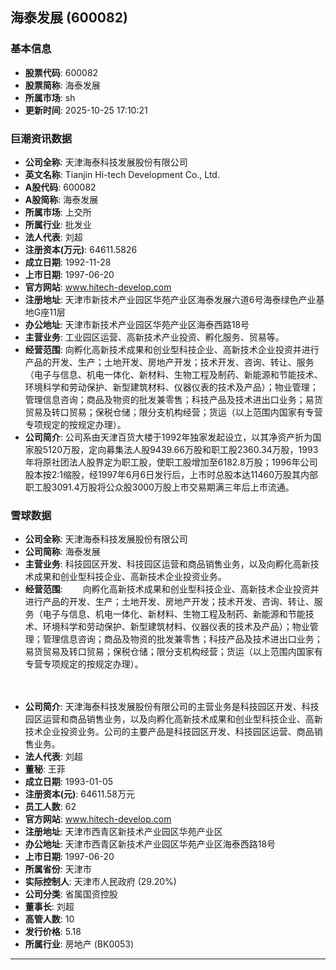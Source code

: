 ## 海泰发展 (600082)

### 基本信息

- **股票代码**: 600082
- **股票简称**: 海泰发展
- **所属市场**: sh
- **更新时间**: 2025-10-25 17:10:21

### 巨潮资讯数据

- **公司全称**: 天津海泰科技发展股份有限公司
- **英文名称**: Tianjin Hi-tech Development Co., Ltd.
- **A股代码**: 600082
- **A股简称**: 海泰发展
- **所属市场**: 上交所
- **所属行业**: 批发业
- **法人代表**: 刘超
- **注册资本(万元)**: 64611.5826
- **成立日期**: 1992-11-28
- **上市日期**: 1997-06-20
- **官方网站**: www.hitech-develop.com
- **注册地址**: 天津市新技术产业园区华苑产业区海泰发展六道6号海泰绿色产业基地G座11层
- **办公地址**: 天津市新技术产业园区华苑产业区海泰西路18号
- **主营业务**: 工业园区运营、高新技术产业投资、孵化服务、贸易等。
- **经营范围**: 向孵化高新技术成果和创业型科技企业、高新技术企业投资并进行产品的开发、生产；土地开发、房地产开发；技术开发、咨询、转让、服务（电子与信息、机电一体化、新材料、生物工程及制药、新能源和节能技术、环境科学和劳动保护、新型建筑材料、仪器仪表的技术及产品）；物业管理；管理信息咨询；商品及物资的批发兼零售；科技产品及技术进出口业务；易货贸易及转口贸易；保税仓储；限分支机构经营；货运（以上范围内国家有专营专项规定的按规定办理）。
- **公司简介**: 公司系由天津百货大楼于1992年独家发起设立，以其净资产折为国家股5120万股，定向募集法人股9439.66万股和职工股2360.34万股，1993年将原社团法人股界定为职工股，使职工股增加至6182.8万股；1996年公司股本按2:1缩股，经1997年6月6日发行后，上市时总股本达11460万股其内部职工股3091.4万股将公众股3000万股上市交易期满三年后上市流通。

### 雪球数据

- **公司全称**: 天津海泰科技发展股份有限公司
- **公司简称**: 海泰发展
- **主营业务**: 科技园区开发、科技园区运营和商品销售业务，以及向孵化高新技术成果和创业型科技企业、高新技术企业投资业务。
- **经营范围**: 　　向孵化高新技术成果和创业型科技企业、高新技术企业投资并进行产品的开发、生产；土地开发、房地产开发；技术开发、咨询、转让、服务（电子与信息、机电一体化、新材料、生物工程及制药、新能源和节能技术、环境科学和劳动保护、新型建筑材料、仪器仪表的技术及产品）；物业管理；管理信息咨询；商品及物资的批发兼零售；科技产品及技术进出口业务；易货贸易及转口贸易；保税仓储；限分支机构经营；货运（以上范围内国家有专营专项规定的按规定办理）。

　　
- **公司简介**: 天津海泰科技发展股份有限公司的主营业务是科技园区开发、科技园区运营和商品销售业务，以及向孵化高新技术成果和创业型科技企业、高新技术企业投资业务。公司的主要产品是科技园区开发、科技园区运营、商品销售业务。
- **法人代表**: 刘超
- **董秘**: 王菲
- **成立日期**: 1993-01-05
- **注册资本(元)**: 64611.58万元
- **员工人数**: 62
- **官方网站**: www.hitech-develop.com
- **注册地址**: 天津市西青区新技术产业园区华苑产业区
- **办公地址**: 天津市西青区新技术产业园区华苑产业区海泰西路18号
- **上市日期**: 1997-06-20
- **所属省份**: 天津市
- **实际控制人**: 天津市人民政府 (29.20%)
- **公司分类**: 省属国资控股
- **董事长**: 刘超
- **高管人数**: 10
- **发行价格**: 5.18
- **所属行业**: 房地产 (BK0053)

---